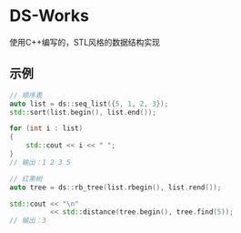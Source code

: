 # DS-Works

使用C++编写的，STL风格的数据结构实现

## 示例

``` c++
// 顺序表
auto list = ds::seq_list({5, 1, 2, 3});
std::sort(list.begin(), list.end());

for (int i : list)
{
    std::cout << i << " ";
}
// 输出：1 2 3 5

// 红黑树
auto tree = ds::rb_tree(list.rbegin(), list.rend());

std::cout << "\n"
          << std::distance(tree.begin(), tree.find(5));
// 输出：3
```

